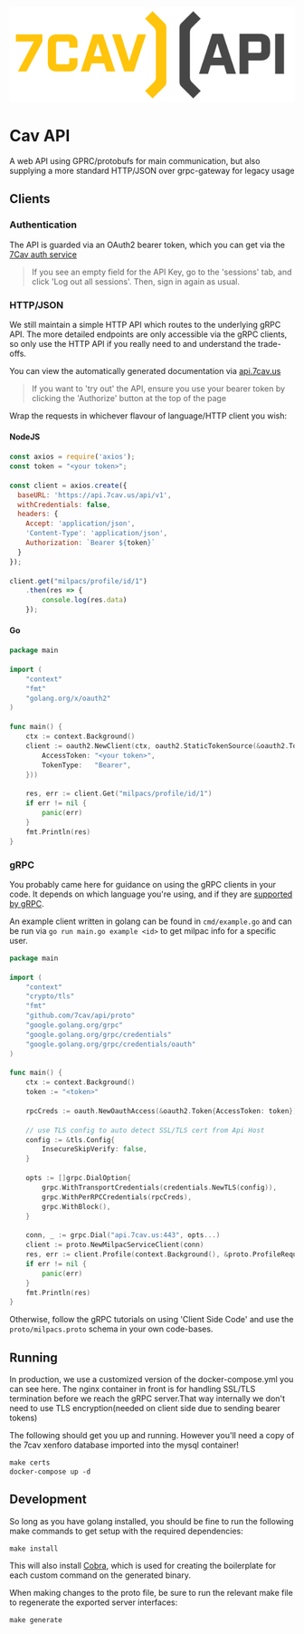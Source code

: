 <p align="center"><img src="https://github.com/7Cav/api/blob/develop/logo.png"></p>

# Cav API

A web API using GPRC/protobufs for main communication, but also supplying a more standard HTTP/JSON over grpc-gateway for legacy usage

## Clients

### Authentication

The API is guarded via an OAuth2 bearer token, which you can get via the [7Cav auth service](https://auth.7cav.us/auth/realms/7Cav/account/)

> If you see an empty field for the API Key, go to the 'sessions' tab, and click 'Log out all sessions'. Then, sign in again as usual.

### HTTP/JSON

We still maintain a simple HTTP API which routes to the underlying gRPC API. The more detailed endpoints are only accessible via the gRPC clients, so only use the HTTP API if you really need to and understand the trade-offs.

You can view the automatically generated documentation via [api.7cav.us](https://api.7cav.us)

> If you want to 'try out' the API, ensure you use your bearer token by clicking the 'Authorize' button at the top of the page 

Wrap the requests in whichever flavour of language/HTTP client you wish:

#### NodeJS

```js
const axios = require('axios');
const token = "<your token>";

const client = axios.create({
  baseURL: 'https://api.7cav.us/api/v1',
  withCredentials: false,
  headers: {
    Accept: 'application/json',
    'Content-Type': 'application/json',
    Authorization: `Bearer ${token}`
  }
});

client.get("milpacs/profile/id/1")
    .then(res => {
        console.log(res.data)
    });
```

#### Go

```go
package main

import (
    "context"
    "fmt"
    "golang.org/x/oauth2"
)

func main() {
    ctx := context.Background()
    client := oauth2.NewClient(ctx, oauth2.StaticTokenSource(&oauth2.Token{
        AccessToken: "<your token>",
        TokenType:   "Bearer",
    }))

    res, err := client.Get("milpacs/profile/id/1")
    if err != nil {
        panic(err)
    }
    fmt.Println(res)
}
```

### gRPC

You probably came here for guidance on using the gRPC clients in your code. It depends on which language you're using, and if they are [supported by gRPC](https://grpc.io/docs/languages/).

An example client written in golang can be found in `cmd/example.go` and can be run via `go run main.go example <id>` to get milpac info for a specific user.

```go
package main

import (
	"context"
    "crypto/tls"
    "fmt"
    "github.com/7cav/api/proto"
    "google.golang.org/grpc"
    "google.golang.org/grpc/credentials"
    "google.golang.org/grpc/credentials/oauth"
)

func main() {
    ctx := context.Background()
    token := "<token>"
    
    rpcCreds := oauth.NewOauthAccess(&oauth2.Token{AccessToken: token})

    // use TLS config to auto detect SSL/TLS cert from Api Host
    config := &tls.Config{
        InsecureSkipVerify: false,
    }

    opts := []grpc.DialOption{
        grpc.WithTransportCredentials(credentials.NewTLS(config)),
        grpc.WithPerRPCCredentials(rpcCreds),
        grpc.WithBlock(),
    }

    conn, _ := grpc.Dial("api.7cav.us:443", opts...)
    client := proto.NewMilpacServiceClient(conn)
    res, err := client.Profile(context.Background(), &proto.ProfileRequest{UserId: 1})
    if err != nil {
        panic(err)
    }
    fmt.Println(res)
}
```

Otherwise, follow the gRPC tutorials on using 'Client Side Code' and use the `proto/milpacs.proto` schema in your own code-bases.

## Running

In production, we use a customized version of the docker-compose.yml you can see here. The nginx container in front is for handling SSL/TLS termination before we reach the gRPC server.That way internally we don't need to use TLS encryption(needed on client side due to sending bearer tokens)

The following should get you up and running. However you'll need a copy of the 7cav xenforo database imported into the mysql container!

```shell
make certs
docker-compose up -d
```

## Development

So long as you have golang installed, you should be fine to run the following make commands to get setup with the required dependencies:

```shell
make install
```

This will also install [Cobra](https://github.com/spf13/cobra), which is used for creating the boilerplate for each custom command on the generated binary.

When making changes to the proto file, be sure to run the relevant make file to regenerate the exported server interfaces:

```shell
make generate
```

